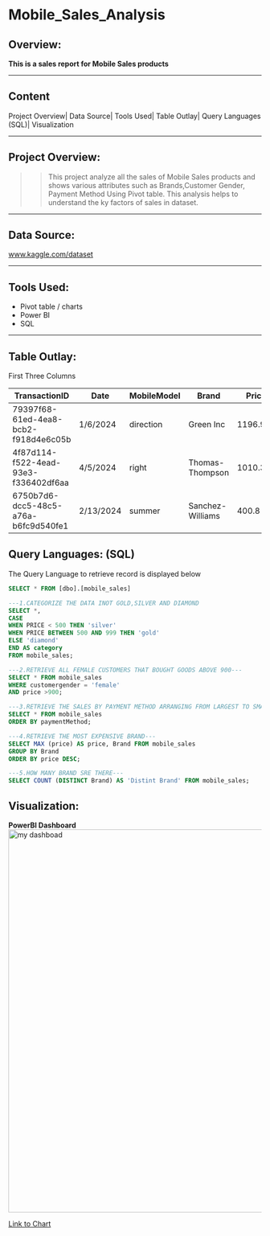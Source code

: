 # Mobile_Sales_Analysis
## Overview:
__This is a sales report for Mobile Sales products__ 

---
## Content
Project Overview| Data Source| Tools Used| Table Outlay| Query Languages (SQL)| Visualization

---

## Project Overview:
> > This project analyze all the sales of Mobile Sales products and shows various attributes such as Brands,Customer Gender,
Payment Method Using Pivot table. This analysis helps to understand the ky factors of sales in dataset.

---

## Data Source:
www.kaggle.com/dataset

---

## Tools Used:
+ Pivot table / charts
+ Power BI 
+ SQL
  
---

## Table Outlay:
First Three Columns

|TransactionID|	Date|	MobileModel|	Brand|	Pric|	UnitsSold|	TotalRevenue|	CustomerAge|	CustomerGender|	Location|	PaymentMethod|
|------|------|------|------|------|-----|------|------|------|------|------|
|79397f68-61ed-4ea8-bcb2-f918d4e6c05b|	1/6/2024|	direction|	Green Inc|	1196.95|	85|	28002.8|	32|	Female|	Port Erik|	Online|
|4f87d114-f522-4ead-93e3-f336402df6aa|	4/5/2024|	right|	Thomas-Thompson|	1010.34|	64|	2378.82|	55|	Female|	East Linda|	Credit Card|
|6750b7d6-dcc5-48c5-a76a-b6fc9d540fe1|	2/13/2024|	summer|	Sanchez-Williams|	400.8|	95|	31322.56|	57|	Male|	East Angelicastad|	Online|

## Query Languages: (SQL)
The Query Language to retrieve record is displayed below

```SQL
SELECT * FROM [dbo].[mobile_sales]

---1.CATEGORIZE THE DATA INOT GOLD,SILVER AND DIAMOND
SELECT *,
CASE
WHEN PRICE < 500 THEN 'silver'
WHEN PRICE BETWEEN 500 AND 999 THEN 'gold'
ELSE 'diamond'
END AS category
FROM mobile_sales;

---2.RETRIEVE ALL FEMALE CUSTOMERS THAT BOUGHT GOODS ABOVE 900---
SELECT * FROM mobile_sales
WHERE customergender = 'female'
AND price >900;

---3.RETRIEVE THE SALES BY PAYMENT METHOD ARRANGING FROM LARGEST TO SMALLEST AMOUNT---
SELECT * FROM mobile_sales
ORDER BY paymentMethod;

---4.RETRIEVE THE MOST EXPENSIVE BRAND---
SELECT MAX (price) AS price, Brand FROM mobile_sales
GROUP BY Brand
ORDER BY price DESC;

---5.HOW MANY BRAND SRE THERE---
SELECT COUNT (DISTINCT Brand) AS 'Distint Brand' FROM mobile_sales;
```
## Visualization:
__PowerBI Dashboard__
<img width="1350" height="762" alt="my dashboad" src="https://github.com/user-attachments/assets/39a1e08a-0639-4517-9df3-da89e6877e67" />

[Link to Chart](https://ibb.co/q3DfvJyz)














